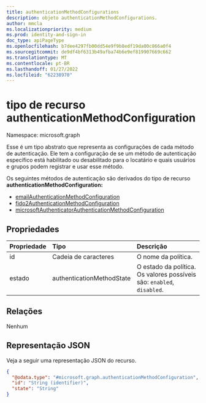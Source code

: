 ```yaml
---
title: authenticationMethodConfigurations
description: objeto authenticationMethodConfigurations.
author: mmcla
ms.localizationpriority: medium
ms.prod: identity-and-sign-in
doc_type: apiPageType
ms.openlocfilehash: b7dee4297fb00dd54e9f9b8edf19da00c866a0f4
ms.sourcegitcommit: de9df4bf6313b49afba74b6e9ef819907669c662
ms.translationtype: MT
ms.contentlocale: pt-BR
ms.lasthandoff: 01/27/2022
ms.locfileid: "62238970"
---
```

# <a name="authenticationmethodconfiguration-resource-type"></a>tipo de recurso authenticationMethodConfiguration
Namespace: microsoft.graph

Esse é um tipo abstrato que representa as configurações de cada método de autenticação. Ele tem a configuração de se um método de autenticação específico está habilitado ou desabilitado para o locatário e quais usuários e grupos podem registrar e usar esse método.

Os seguintes métodos de autenticação são derivados do tipo de recurso **authenticationMethodConfiguration:**
+ [emailAuthenticationMethodConfiguration](emailauthenticationmethodconfiguration.md)
+ [fido2AuthenticationMethodConfiguration](fido2authenticationmethodconfiguration.md)
+ [microsoftAuthenticatorAuthenticationMethodConfiguration](microsoftauthenticatorauthenticationmethodconfiguration.md)

## <a name="properties"></a>Propriedades
|Propriedade|Tipo|Descrição|
|:---|:---|:---|
|id|Cadeia de caracteres|O nome da política.|
|estado|authenticationMethodState|O estado da política. Os valores possíveis são: `enabled`, `disabled`.|

## <a name="relationships"></a>Relações
Nenhum

## <a name="json-representation"></a>Representação JSON
Veja a seguir uma representação JSON do recurso.
<!-- {
  "blockType": "resource",
  "keyProperty": "id",
  "@odata.type": "microsoft.graph.authenticationMethodConfiguration",
  "openType": false
}
-->
``` json
{
  "@odata.type": "#microsoft.graph.authenticationMethodConfiguration",
  "id": "String (identifier)",
  "state": "String"
}
```
